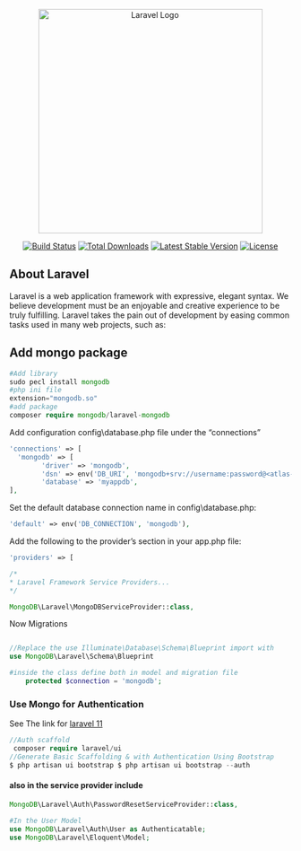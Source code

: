 <p align="center"><a href="https://laravel.com" target="_blank"><img src="https://raw.githubusercontent.com/laravel/art/master/logo-lockup/5%20SVG/2%20CMYK/1%20Full%20Color/laravel-logolockup-cmyk-red.svg" width="400" alt="Laravel Logo"></a></p>

<p align="center">
<a href="https://github.com/laravel/framework/actions"><img src="https://github.com/laravel/framework/workflows/tests/badge.svg" alt="Build Status"></a>
<a href="https://packagist.org/packages/laravel/framework"><img src="https://img.shields.io/packagist/dt/laravel/framework" alt="Total Downloads"></a>
<a href="https://packagist.org/packages/laravel/framework"><img src="https://img.shields.io/packagist/v/laravel/framework" alt="Latest Stable Version"></a>
<a href="https://packagist.org/packages/laravel/framework"><img src="https://img.shields.io/packagist/l/laravel/framework" alt="License"></a>
</p>

## About Laravel

Laravel is a web application framework with expressive, elegant syntax. We believe development must be an enjoyable and creative experience to be truly fulfilling. Laravel takes the pain out of development by easing common tasks used in many web projects, such as:

## Add mongo package
```php
#Add library
sudo pecl install mongodb
#php ini file
extension="mongodb.so"
#add package 
composer require mongodb/laravel-mongodb

```
Add configuration
 config\database.php file under the “connections” 

```php
'connections' => [
  'mongodb' => [
        'driver' => 'mongodb',
        'dsn' => env('DB_URI', 'mongodb+srv://username:password@<atlas-cluster-uri>/myappdb?retryWrites=true&w=majority'),
        'database' => 'myappdb',
],
```
Set the default database connection name in config\database.php:

```php
'default' => env('DB_CONNECTION', 'mongodb'),
```

Add the following to the provider’s section in your app.php file:

```php
'providers' => [

/*
* Laravel Framework Service Providers...
*/

MongoDB\Laravel\MongoDBServiceProvider::class,
```
Now Migrations

```php

//Replace the use Illuminate\Database\Schema\Blueprint import with 
use MongoDB\Laravel\Schema\Blueprint

#inside the class define both in model and migration file
    protected $connection = 'mongodb';

```
### Use Mongo for Authentication

See The link for [laravel 11 ](https://laravel.com/docs/11.x/authentication#the-user-provider-contract)
```php
//Auth scaffold
 composer require laravel/ui
//Generate Basic Scaffolding & with Authentication Using Bootstrap
$ php artisan ui bootstrap $ php artisan ui bootstrap --auth
```
#### also in the service provider include
```php
MongoDB\Laravel\Auth\PasswordResetServiceProvider::class,

#In the User Model
use MongoDB\Laravel\Auth\User as Authenticatable;
use MongoDB\Laravel\Eloquent\Model;


```